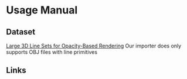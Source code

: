 # Usage Manual

## Dataset
[Large 3D Line Sets for Opacity-Based Rendering](https://zenodo.org/record/3637625)
Our importer does only supports OBJ files with line primitives

## Links

